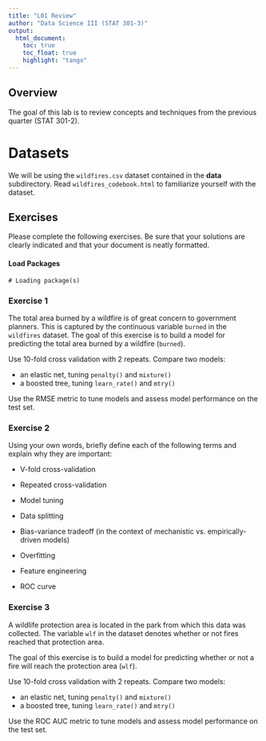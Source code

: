 ```yaml
---
title: "L01 Review"
author: "Data Science III (STAT 301-3)"
output: 
  html_document:
    toc: true
    toc_float: true
    highlight: "tango"
---
```


## Overview

The goal of this lab is to review concepts and techniques from the previous quarter (STAT 301-2).

# Datasets

We will be using the `wildfires.csv` dataset contained in the **data** subdirectory. Read `wildfires_codebook.html` to familiarize yourself with the dataset.

## Exercises

Please complete the following exercises. Be sure that your solutions are clearly indicated and that your document is neatly formatted.

#### Load Packages

```{r, message = FALSE}
# Loading package(s)

```

### Exercise 1

The total area burned by a wildfire is of great concern to government planners. This is captured by the continuous variable `burned` in the `wildfires` dataset. The goal of this exercise is to build a model for predicting the total area burned by a wildfire (`burned`).

Use 10-fold cross validation with 2 repeats. Compare two models:

-   an elastic net, tuning `penalty()` and `mixture()`
-   a boosted tree, tuning `learn_rate()` and `mtry()`

Use the RMSE metric to tune models and assess model performance on the test set.

### Exercise 2

Using your own words, briefly define each of the following terms and explain why they are important:

-   V-fold cross-validation

-   Repeated cross-validation

-   Model tuning

-   Data splitting

-   Bias-variance tradeoff (in the context of mechanistic vs. empirically-driven models)

-   Overfitting

-   Feature engineering

-   ROC curve


### Exercise 3

A wildlife protection area is located in the park from which this data was collected. The variable `wlf` in the dataset denotes whether or not fires reached that protection area.

The goal of this exercise is to build a model for predicting whether or not a fire will reach the protection area (`wlf`).

Use 10-fold cross validation with 2 repeats. Compare two models:

-   an elastic net, tuning `penalty()` and `mixture()`
-   a boosted tree, tuning `learn_rate()` and `mtry()`

Use the ROC AUC metric to tune models and assess model performance on the test set. <br><br>
